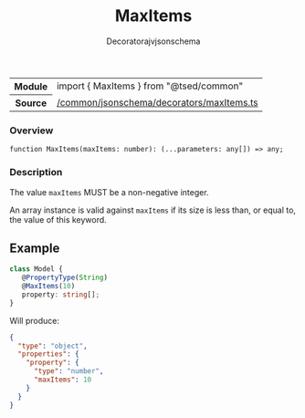 
<header class="symbol-info-header"><h1 id="maxitems">MaxItems</h1><label class="symbol-info-type-label decorator">Decorator</label><label class="api-type-label ajv" title="ajv">ajv</label><label class="api-type-label jsonschema" title="jsonschema">jsonschema</label></header>
<!-- summary -->
<section class="symbol-info"><table class="is-full-width"><tbody><tr><th>Module</th><td><div class="lang-typescript"><span class="token keyword">import</span> { MaxItems }&nbsp;<span class="token keyword">from</span>&nbsp;<span class="token string">"@tsed/common"</span></div></td></tr><tr><th>Source</th><td><a href="https://github.com/Romakita/ts-express-decorators/blob/v4.17.4/src//common/jsonschema/decorators/maxItems.ts#L0-L0">/common/jsonschema/decorators/maxItems.ts</a></td></tr></tbody></table></section>
<!-- overview -->


### Overview


<pre><code class="typescript-lang ">function <span class="token function">MaxItems</span><span class="token punctuation">(</span>maxItems<span class="token punctuation">:</span> <span class="token keyword">number</span><span class="token punctuation">)</span><span class="token punctuation">:</span> <span class="token punctuation">(</span>...parameters<span class="token punctuation">:</span> <span class="token keyword">any</span><span class="token punctuation">[</span><span class="token punctuation">]</span><span class="token punctuation">)</span> => <span class="token keyword">any</span><span class="token punctuation">;</span></code></pre>


<!-- Parameters -->

<!-- Description -->


### Description

The value `maxItems` MUST be a non-negative integer.

An array instance is valid against `maxItems` if its size is less than, or equal to, the value of this keyword.

## Example

```typescript
class Model {
   @PropertyType(String)
   @MaxItems(10)
   property: string[];
}
```

Will produce:

```json
{
  "type": "object",
  "properties": {
    "property": {
      "type": "number",
      "maxItems": 10
    }
  }
}
```

<!-- Members -->

